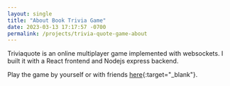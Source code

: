 ```yaml
---
layout: single
title: "About Book Trivia Game"
date: 2023-03-13 17:17:57 -0700
permalink: /projects/trivia-quote-game-about
---
```


Triviaquote is an online multiplayer game implemented with websockets. I built it with a React frontend and Nodejs express backend.

Play the game by yourself or with friends [here](https://triviaquote.com){:target="_blank"}.